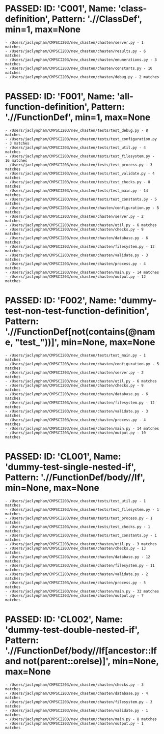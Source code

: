 
# PASSED: **ID:** 'C001', **Name:** 'class-definition', **Pattern:** './/ClassDef', min=1, max=None

    - /Users/jaclynpham/CMPSCI203/new_chasten/chasten/server.py - 1 matches
    - /Users/jaclynpham/CMPSCI203/new_chasten/chasten/results.py - 6 matches
    - /Users/jaclynpham/CMPSCI203/new_chasten/chasten/enumerations.py - 3 matches
    - /Users/jaclynpham/CMPSCI203/new_chasten/chasten/constants.py - 10 matches
    - /Users/jaclynpham/CMPSCI203/new_chasten/chasten/debug.py - 2 matches

# PASSED: **ID:** 'F001', **Name:** 'all-function-definition', **Pattern:** './/FunctionDef', min=1, max=None

    - /Users/jaclynpham/CMPSCI203/new_chasten/tests/test_debug.py - 8 matches
    - /Users/jaclynpham/CMPSCI203/new_chasten/tests/test_configuration.py - 3 matches
    - /Users/jaclynpham/CMPSCI203/new_chasten/tests/test_util.py - 4 matches
    - /Users/jaclynpham/CMPSCI203/new_chasten/tests/test_filesystem.py - 16 matches
    - /Users/jaclynpham/CMPSCI203/new_chasten/tests/test_process.py - 3 matches
    - /Users/jaclynpham/CMPSCI203/new_chasten/tests/test_validate.py - 4 matches
    - /Users/jaclynpham/CMPSCI203/new_chasten/tests/test_checks.py - 8 matches
    - /Users/jaclynpham/CMPSCI203/new_chasten/tests/test_main.py - 14 matches
    - /Users/jaclynpham/CMPSCI203/new_chasten/tests/test_constants.py - 5 matches
    - /Users/jaclynpham/CMPSCI203/new_chasten/chasten/configuration.py - 5 matches
    - /Users/jaclynpham/CMPSCI203/new_chasten/chasten/server.py - 2 matches
    - /Users/jaclynpham/CMPSCI203/new_chasten/chasten/util.py - 6 matches
    - /Users/jaclynpham/CMPSCI203/new_chasten/chasten/checks.py - 9 matches
    - /Users/jaclynpham/CMPSCI203/new_chasten/chasten/database.py - 6 matches
    - /Users/jaclynpham/CMPSCI203/new_chasten/chasten/filesystem.py - 12 matches
    - /Users/jaclynpham/CMPSCI203/new_chasten/chasten/validate.py - 3 matches
    - /Users/jaclynpham/CMPSCI203/new_chasten/chasten/process.py - 4 matches
    - /Users/jaclynpham/CMPSCI203/new_chasten/chasten/main.py - 14 matches
    - /Users/jaclynpham/CMPSCI203/new_chasten/chasten/output.py - 12 matches

# PASSED: **ID:** 'F002', **Name:** 'dummy-test-non-test-function-definition', **Pattern:** './/FunctionDef\[not(contains(@name, "test_"))]', min=None, max=None

    - /Users/jaclynpham/CMPSCI203/new_chasten/tests/test_main.py - 1 matches
    - /Users/jaclynpham/CMPSCI203/new_chasten/chasten/configuration.py - 5 matches
    - /Users/jaclynpham/CMPSCI203/new_chasten/chasten/server.py - 2 matches
    - /Users/jaclynpham/CMPSCI203/new_chasten/chasten/util.py - 6 matches
    - /Users/jaclynpham/CMPSCI203/new_chasten/chasten/checks.py - 9 matches
    - /Users/jaclynpham/CMPSCI203/new_chasten/chasten/database.py - 6 matches
    - /Users/jaclynpham/CMPSCI203/new_chasten/chasten/filesystem.py - 12 matches
    - /Users/jaclynpham/CMPSCI203/new_chasten/chasten/validate.py - 3 matches
    - /Users/jaclynpham/CMPSCI203/new_chasten/chasten/process.py - 4 matches
    - /Users/jaclynpham/CMPSCI203/new_chasten/chasten/main.py - 14 matches
    - /Users/jaclynpham/CMPSCI203/new_chasten/chasten/output.py - 10 matches

# PASSED: **ID:** 'CL001', **Name:** 'dummy-test-single-nested-if', **Pattern:** './/FunctionDef/body//If', min=None, max=None

    - /Users/jaclynpham/CMPSCI203/new_chasten/tests/test_util.py - 1 matches
    - /Users/jaclynpham/CMPSCI203/new_chasten/tests/test_filesystem.py - 1 matches
    - /Users/jaclynpham/CMPSCI203/new_chasten/tests/test_process.py - 1 matches
    - /Users/jaclynpham/CMPSCI203/new_chasten/tests/test_checks.py - 1 matches
    - /Users/jaclynpham/CMPSCI203/new_chasten/tests/test_constants.py - 1 matches
    - /Users/jaclynpham/CMPSCI203/new_chasten/chasten/util.py - 3 matches
    - /Users/jaclynpham/CMPSCI203/new_chasten/chasten/checks.py - 13 matches
    - /Users/jaclynpham/CMPSCI203/new_chasten/chasten/database.py - 12 matches
    - /Users/jaclynpham/CMPSCI203/new_chasten/chasten/filesystem.py - 11 matches
    - /Users/jaclynpham/CMPSCI203/new_chasten/chasten/validate.py - 2 matches
    - /Users/jaclynpham/CMPSCI203/new_chasten/chasten/process.py - 5 matches
    - /Users/jaclynpham/CMPSCI203/new_chasten/chasten/main.py - 32 matches
    - /Users/jaclynpham/CMPSCI203/new_chasten/chasten/output.py - 7 matches

# PASSED: **ID:** 'CL002', **Name:** 'dummy-test-double-nested-if', **Pattern:** './/FunctionDef/body//If\[ancestor::If and not(parent::orelse)]', min=None, max=None

    - /Users/jaclynpham/CMPSCI203/new_chasten/chasten/checks.py - 3 matches
    - /Users/jaclynpham/CMPSCI203/new_chasten/chasten/database.py - 4 matches
    - /Users/jaclynpham/CMPSCI203/new_chasten/chasten/filesystem.py - 3 matches
    - /Users/jaclynpham/CMPSCI203/new_chasten/chasten/validate.py - 1 matches
    - /Users/jaclynpham/CMPSCI203/new_chasten/chasten/main.py - 8 matches
    - /Users/jaclynpham/CMPSCI203/new_chasten/chasten/output.py - 1 matches
